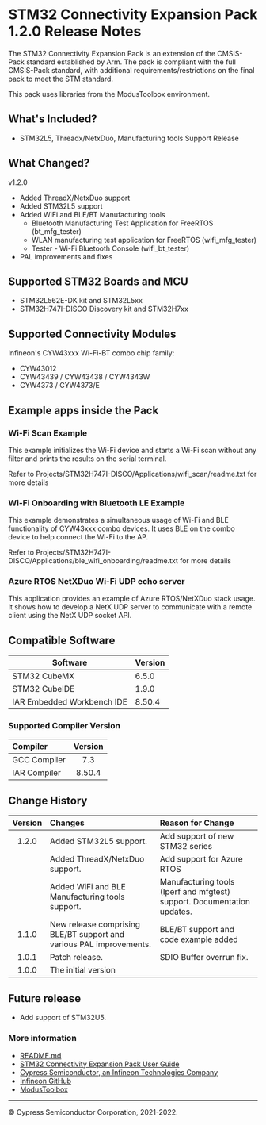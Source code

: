 # STM32 Connectivity Expansion Pack 1.2.0 Release Notes
The STM32 Connectivity Expansion Pack is an extension of the CMSIS-Pack standard established by Arm.
The pack is compliant with the full CMSIS-Pack standard, with additional requirements/restrictions
on the final pack to meet the STM standard.

This pack uses libraries from the ModusToolbox environment.

## What's Included?
* STM32L5, Threadx/NetxDuo, Manufacturing tools Support Release

## What Changed?

 v1.2.0
* Added ThreadX/NetxDuo support
* Added STM32L5 support
* Added WiFi and BLE/BT Manufacturing tools
  - Bluetooth Manufacturing Test Application for FreeRTOS (bt_mfg_tester)
  - WLAN manufacturing test application for FreeRTOS (wifi_mfg_tester)
  - Tester - Wi-Fi Bluetooth Console (wifi_bt_tester)
* PAL improvements and fixes

## Supported STM32 Boards and MCU
*  STM32L562E-DK kit and STM32L5xx
*  STM32H747I-DISCO Discovery kit and STM32H7xx

## Supported Connectivity Modules

Infineon's CYW43xxx Wi-Fi-BT combo chip family:
*  CYW43012
*  CYW43439 / CYW43438 / CYW4343W
*  CYW4373 / CYW4373/E


## Example apps inside the Pack

### Wi-Fi Scan Example
This example initializes the Wi-Fi device and starts a Wi-Fi scan without any filter and prints the
results on the serial terminal.

Refer to Projects/STM32H747I-DISCO/Applications/wifi_scan/readme.txt for more details

### Wi-Fi Onboarding with Bluetooth LE Example
This example demonstrates a simultaneous usage of Wi-Fi and BLE functionality of CYW43xxx combo
devices. It uses BLE on the combo device to help connect the Wi-Fi to the AP.

Refer to Projects/STM32H747I-DISCO/Applications/ble_wifi_onboarding/readme.txt for more details

### Azure RTOS NetXDuo Wi-Fi UDP echo server
This application provides an example of Azure RTOS/NetXDuo stack usage. It shows how to develop a 
NetX UDP server to communicate with a remote client using the NetX UDP socket API.

## Compatible Software

|  Software                    | Version   |
| ---------------------------- | --------- |
| STM32 CubeMX                 |  6.5.0    |
| STM32 CubeIDE                |  1.9.0    |
| IAR Embedded Workbench IDE   |  8.50.4   |

### Supported Compiler Version

| Compiler                     | Version |
| :---                         | :----:  |
| GCC Compiler                 | 7.3     |
| IAR Compiler                 | 8.50.4  |


## Change History

| Version | Changes                                                             | Reason for Change                     |
| :----:  | :---                                                                | :----                                 |
| 1.2.0   | Added STM32L5 support.                                              | Add support of new STM32 series       |
|         | Added ThreadX/NetxDuo support.                                      | Add support for Azure RTOS            |
|         | Added WiFi and BLE Manufacturing tools support.                     | Manufacturing tools (Iperf and mfgtest) support. Documentation updates. |
| 1.1.0   | New release comprising BLE/BT support and various PAL improvements. | BLE/BT support and code example added |
| 1.0.1   | Patch release.                                                      | SDIO Buffer overrun fix.              |
| 1.0.0   | The initial version                                                 |                                       |


## Future release

* Add support of STM32U5. 


### More information
* [README.md](./README.md)
* [STM32 Connectivity Expansion Pack User Guide](./Documentation/STM32ConnectivityExpansionPack_UserGuide.pdf)
* [Cypress Semiconductor, an Infineon Technologies Company](http://www.infineon.com)
* [Infineon GitHub](https://github.com/Infineon/)
* [ModusToolbox](https://www.infineon.com/cms/en/design-support/tools/sdk/modustoolbox-software/)


-------------------------------------------------------------------------------

© Cypress Semiconductor Corporation, 2021-2022.
